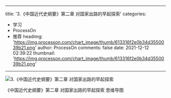 
---
title: '3.《中国近代史纲要》第二章 对国家出路的早起探索'
categories: 
 - 学习
 - ProcessOn
 - 推荐
headimg: 'https://img.processon.com/chart_image/thumb/613316f2e0b34d3550039b21.png'
author: ProcessOn
comments: false
date: 2021-12-12 02:39:22
thumbnail: 'https://img.processon.com/chart_image/thumb/613316f2e0b34d3550039b21.png'
---

<div>   
<img class="thumb" alt="3.《中国近代史纲要》第二章 对国家出路的早起探索" src="https://img.processon.com/chart_image/thumb/613316f2e0b34d3550039b21.png" referrerpolicy="no-referrer">
<p>《中国近代史纲要》第二章 对国家出路的早起探索 思维导图</p>  
</div>
            